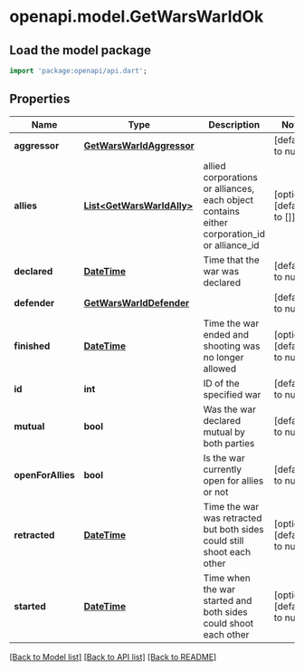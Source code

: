 # openapi.model.GetWarsWarIdOk

## Load the model package
```dart
import 'package:openapi/api.dart';
```

## Properties
Name | Type | Description | Notes
------------ | ------------- | ------------- | -------------
**aggressor** | [**GetWarsWarIdAggressor**](GetWarsWarIdAggressor.md) |  | [default to null]
**allies** | [**List&lt;GetWarsWarIdAlly&gt;**](GetWarsWarIdAlly.md) | allied corporations or alliances, each object contains either corporation_id or alliance_id | [optional] [default to []]
**declared** | [**DateTime**](DateTime.md) | Time that the war was declared | [default to null]
**defender** | [**GetWarsWarIdDefender**](GetWarsWarIdDefender.md) |  | [default to null]
**finished** | [**DateTime**](DateTime.md) | Time the war ended and shooting was no longer allowed | [optional] [default to null]
**id** | **int** | ID of the specified war | [default to null]
**mutual** | **bool** | Was the war declared mutual by both parties | [default to null]
**openForAllies** | **bool** | Is the war currently open for allies or not | [default to null]
**retracted** | [**DateTime**](DateTime.md) | Time the war was retracted but both sides could still shoot each other | [optional] [default to null]
**started** | [**DateTime**](DateTime.md) | Time when the war started and both sides could shoot each other | [optional] [default to null]

[[Back to Model list]](../README.md#documentation-for-models) [[Back to API list]](../README.md#documentation-for-api-endpoints) [[Back to README]](../README.md)


